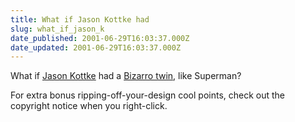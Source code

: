 ```yaml
---
title: What if Jason Kottke had
slug: what_if_jason_k
date_published: 2001-06-29T16:03:37.000Z
date_updated: 2001-06-29T16:03:37.000Z
---
```


What if [Jason Kottke](http://www.kottke.org) had a [Bizarro twin](http://www.nofie.f2s.com/third/index.htm), like Superman?

For extra bonus ripping-off-your-design cool points, check out the copyright notice when you right-click.
